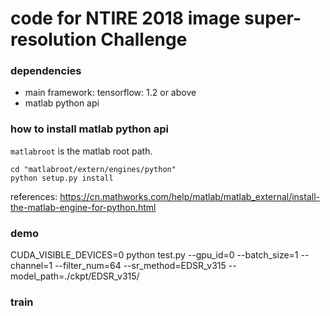 # code for NTIRE 2018 image super-resolution Challenge

### dependencies

- main framework: tensorflow: 1.2 or above
- matlab python api

### how to install matlab python api

`matlabroot` is the matlab root path.

```
cd "matlabroot/extern/engines/python"
python setup.py install

```

references:
https://cn.mathworks.com/help/matlab/matlab_external/install-the-matlab-engine-for-python.html

### demo

CUDA_VISIBLE_DEVICES=0 python test.py --gpu_id=0 --batch_size=1 --channel=1 --filter_num=64 --sr_method=EDSR_v315 --model_path=./ckpt/EDSR_v315/

### train
